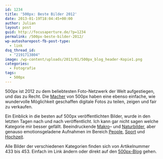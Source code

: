 ```yaml
---
id: 1234
title: '500px: Beste Bilder 2012'
date: 2013-01-19T18:04:45+00:00
author: Julian
layout: post
guid: http://focusaperture.de/?p=1234
permalink: /500px-beste-bilder-2012/
wp-autosharepost-fb-post-type:
  - link
dsq_thread_id:
  - "2191713804"
image: /wp-content/uploads/2013/01/500px_blog_header-Kopie1.png
categories:
  - Fotografie
tags:
  - 500px
---
```

500px ist 2012 zu dem beliebtesten Foto-Netzwerk der Welt aufgestiegen, und das zu Recht. Die [Macher](http://500px.com/team) von 500px haben eine ebenso einfache, wie wundervolle Möglichkeit geschaffen digitale Fotos zu teilen, zeigen und fair zu verkaufen.

Ein Einblick in die besten auf 500px veröffentlichten Bilder, wurde in den letzten Tagen nach und nach veröffentlicht. Ich kann gar nicht sagen welche Kategorie mir besser gefällt. Beeindruckende <a href="http://500px.com/blog/425/best-of-2012-macro" target="_blank">Makro</a>&#8211; und <a href="http://500px.com/blog/453/best-of-2012-nature" target="_blank">Naturbilder</a>, aber genauso emotionsgeladene Aufnahmen im Bereich <a href="http://500px.com/blog/433/best-of-2012-people" target="_blank">People</a>, <a href="http://500px.com/blog/441/best-of-2012-sport" target="_blank">Sport</a> und <a href="http://500px.com/blog/435/best-of-2012-wedding" target="_blank">Hochzeit</a>.

Alle Bilder der verschiedenen Kategorien finden sich von Artikelnummer 433 bis 453. Einfach im Link ändern oder direkt auf den <a href="http://500px.com/blog/" target="_blank">500px-Blog</a> gehen.